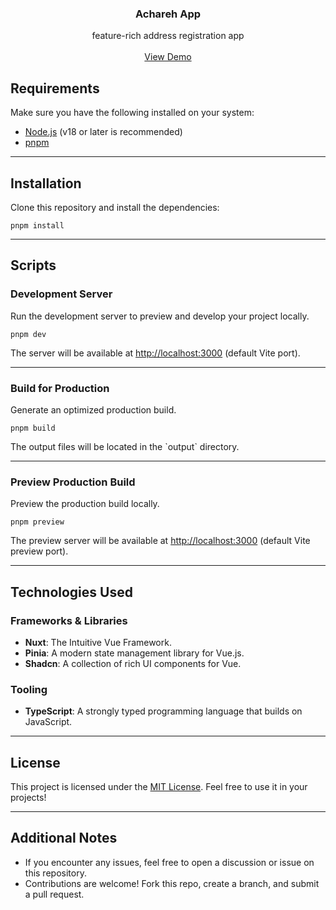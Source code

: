   <h3 align="center">Achareh App</h3>

  <p align="center">
    feature-rich address registration app
    <br />
    <br />
      <a href="https://md-address-registration.netlify.app/">View Demo</a>
  </p>
</div>

## Requirements

Make sure you have the following installed on your system:

- [Node.js](https://nodejs.org/) (v18 or later is recommended)
- [pnpm](https://pnpm.io/)

---

## Installation

Clone this repository and install the dependencies:

```
pnpm install
```

---

## Scripts

### Development Server

Run the development server to preview and develop your project locally.

```
pnpm dev
```

The server will be available at [http://localhost:3000](http://localhost:3000) (default Vite port).

---

### Build for Production

Generate an optimized production build.

```
pnpm build
```

The output files will be located in the \`output\` directory.

---

### Preview Production Build

Preview the production build locally.

```
pnpm preview
```

The preview server will be available at [http://localhost:3000](http://localhost:3000) (default Vite preview port).

---

## Technologies Used

### Frameworks & Libraries

- **Nuxt**: The Intuitive Vue Framework.
- **Pinia**: A modern state management library for Vue.js.
- **Shadcn**: A collection of rich UI components for Vue.

### Tooling

- **TypeScript**: A strongly typed programming language that builds on JavaScript.

---

## License

This project is licensed under the [MIT License](./LICENSE). Feel free to use it in your projects!

---

## Additional Notes

- If you encounter any issues, feel free to open a discussion or issue on this repository.
- Contributions are welcome! Fork this repo, create a branch, and submit a pull request.
